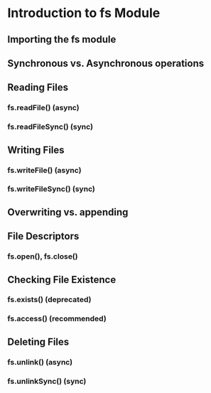 # Introduction to fs Module

## Importing the fs module

## Synchronous vs. Asynchronous operations

## Reading Files

### fs.readFile() (async)

### fs.readFileSync() (sync)

## Writing Files

### fs.writeFile() (async)

### fs.writeFileSync() (sync)

## Overwriting vs. appending

## File Descriptors

### fs.open(), fs.close()

## Checking File Existence

### fs.exists() (deprecated)

### fs.access() (recommended)

## Deleting Files

### fs.unlink() (async)

### fs.unlinkSync() (sync)
